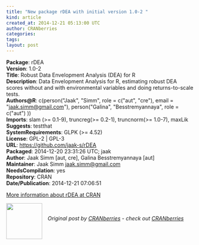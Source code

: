 ```yaml
---
title: "New package rDEA with initial version 1.0-2 "
kind: article
created_at: 2014-12-21 05:13:00 UTC
author: CRANberries
categories: 
tags: 
layout: post
---
```

<strong>Package</strong>: rDEA<br>
<strong>Version</strong>: 1.0-2<br>
<strong>Title</strong>: Robust Data Envelopment Analysis (DEA) for R<br>
<strong>Description</strong>: Data Envelopment Analysis for R, estimating robust DEA scores without and with environmental variables and doing returns-to-scale tests.<br>
<strong>Authors@R</strong>: c(person("Jaak", "Simm", role = c("aut", "cre"), email = "jaak.simm@gmail.com"), person("Galina", "Besstremyannaya", role = c("aut") ))<br>
<strong>Imports</strong>: slam (>= 0.1-9), truncreg(>= 0.2-1), truncnorm(>= 1.0-7),
maxLik<br>
<strong>Suggests</strong>: testthat<br>
<strong>SystemRequirements</strong>: GLPK (>= 4.52)<br>
<strong>License</strong>: GPL-2 | GPL-3<br>
<strong>URL</strong>: https://github.com/jaak-s/rDEA<br>
<strong>Packaged</strong>: 2014-12-20 23:31:26 UTC; jaak<br>
<strong>Author</strong>: Jaak Simm [aut, cre],
Galina Besstremyannaya [aut]<br>
<strong>Maintainer</strong>: Jaak Simm <jaak.simm@gmail.com><br>
<strong>NeedsCompilation</strong>: yes<br>
<strong>Repository</strong>: CRAN<br>
<strong>Date/Publication</strong>: 2014-12-21 07:06:51<br>

<p>
<a href="http://cran.r-project.org/web/packages/rDEA/index.html">More information about rDEA at CRAN</a><div class="author">
  <img src="" style="width: 96px; height: 96;">
  <span style="position: absolute; padding: 32px 15px;">
    <i>Original post by <a href="http://twitter.com/">CRANberries</a> - check out <a href="http://dirk.eddelbuettel.com/cranberries">CRANberries   </a></i>
  </span>
</div>
